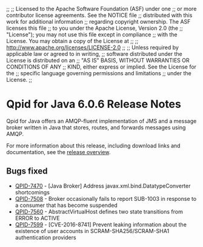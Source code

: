 ;;
;; Licensed to the Apache Software Foundation (ASF) under one
;; or more contributor license agreements.  See the NOTICE file
;; distributed with this work for additional information
;; regarding copyright ownership.  The ASF licenses this file
;; to you under the Apache License, Version 2.0 (the
;; "License"); you may not use this file except in compliance
;; with the License.  You may obtain a copy of the License at
;; 
;;   http://www.apache.org/licenses/LICENSE-2.0
;; 
;; Unless required by applicable law or agreed to in writing,
;; software distributed under the License is distributed on an
;; "AS IS" BASIS, WITHOUT WARRANTIES OR CONDITIONS OF ANY
;; KIND, either express or implied.  See the License for the
;; specific language governing permissions and limitations
;; under the License.
;;

# Qpid for Java 6.0.6 Release Notes

Qpid for Java offers an AMQP-fluent implementation of JMS and a message
broker written in Java that stores, routes, and forwards messages
using AMQP.

For more information about this release, including download links and
documentation, see the [release overview](index.html).


## Bugs fixed

 - [QPID-7470](https://issues.apache.org/jira/browse/QPID-7470) - [Java Broker] Address javax.xml.bind.DatatypeConverter shortcomings
 - [QPID-7508](https://issues.apache.org/jira/browse/QPID-7508) - Broker occasionally fails to report SUB-1003 in response to a consumer that has become suspended
 - [QPID-7560](https://issues.apache.org/jira/browse/QPID-7560) - AbstractVirtualHost defines two state transitions from ERROR to ACTIVE
 - [QPID-7599](https://issues.apache.org/jira/browse/QPID-7599) - [CVE-2016-8741] Prevent leaking information about the existence of user accounts in SCRAM-SHA256/SCRAM-SHA1 authentication providers